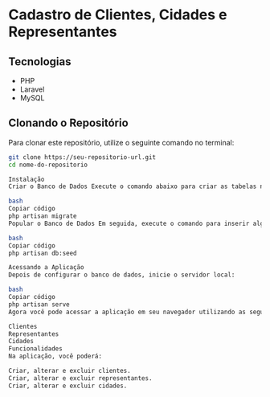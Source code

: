 # Cadastro de Clientes, Cidades e Representantes

## Tecnologias
- PHP
- Laravel
- MySQL

## Clonando o Repositório
Para clonar este repositório, utilize o seguinte comando no terminal:

```bash
git clone https://seu-repositorio-url.git
cd nome-do-repositorio

Instalação
Criar o Banco de Dados Execute o comando abaixo para criar as tabelas necessárias no banco de dados:

bash
Copiar código
php artisan migrate
Popular o Banco de Dados Em seguida, execute o comando para inserir alguns exemplos de "Cidades":

bash
Copiar código
php artisan db:seed

Acessando a Aplicação
Depois de configurar o banco de dados, inicie o servidor local:

bash
Copiar código
php artisan serve
Agora você pode acessar a aplicação em seu navegador utilizando as seguintes URLs:

Clientes
Representantes
Cidades
Funcionalidades
Na aplicação, você poderá:

Criar, alterar e excluir clientes.
Criar, alterar e excluir representantes.
Criar, alterar e excluir cidades.
